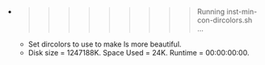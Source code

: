 * >>>>>>>>> Running inst-min-con-dircolors.sh ...
  * Set dircolors to use  to make ls more beautiful.
  * Disk size = 1247188K. Space Used = 24K. Runtime = 00:00:00:00.
